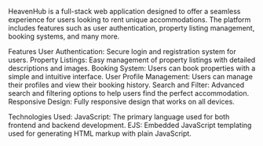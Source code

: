 HeavenHub is a full-stack web application designed to offer a seamless experience for users looking to rent unique accommodations. 
The platform includes features such as user authentication, property listing management, booking systems, and many more.

Features 
User Authentication: Secure login and registration system for users.
Property Listings: Easy management of property listings with detailed descriptions and images.
Booking System: Users can book properties with a simple and intuitive interface.
User Profile Management: Users can manage their profiles and view their booking history.
Search and Filter: Advanced search and filtering options to help users find the perfect accommodation.
Responsive Design: Fully responsive design that works on all devices.

Technologies Used:
JavaScript: The primary language used for both frontend and backend development.
EJS: Embedded JavaScript templating used for generating HTML markup with plain JavaScript.
 
 
